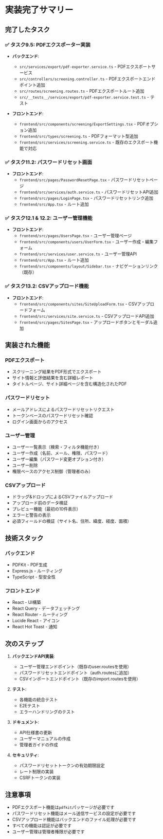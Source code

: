 # 実装完了サマリー

## 完了したタスク

### ✅ タスク9.5: PDFエクスポーター実装
- **バックエンド**:
  - `src/services/export/pdf-exporter.service.ts` - PDFエクスポートサービス
  - `src/controllers/screening.controller.ts` - PDFエクスポートエンドポイント追加
  - `src/routes/screening.routes.ts` - PDFエクスポートルート追加
  - `src/__tests__/services/export/pdf-exporter.service.test.ts` - テスト

- **フロントエンド**:
  - `frontend/src/components/screening/ExportSettings.tsx` - PDFオプション追加
  - `frontend/src/types/screening.ts` - PDFフォーマット型追加
  - `frontend/src/services/screening.service.ts` - 既存のエクスポート機能で対応

### ✅ タスク11.2: パスワードリセット画面
- **フロントエンド**:
  - `frontend/src/pages/PasswordResetPage.tsx` - パスワードリセットページ
  - `frontend/src/services/auth.service.ts` - パスワードリセットAPI追加
  - `frontend/src/pages/LoginPage.tsx` - パスワードリセットリンク追加
  - `frontend/src/App.tsx` - ルート追加

### ✅ タスク12.1 & 12.2: ユーザー管理機能
- **フロントエンド**:
  - `frontend/src/pages/UsersPage.tsx` - ユーザー管理ページ
  - `frontend/src/components/users/UserForm.tsx` - ユーザー作成・編集フォーム
  - `frontend/src/services/user.service.ts` - ユーザー管理API
  - `frontend/src/App.tsx` - ルート追加
  - `frontend/src/components/layout/Sidebar.tsx` - ナビゲーションリンク（既存）

### ✅ タスク13.2: CSVアップロード機能
- **フロントエンド**:
  - `frontend/src/components/sites/SiteUploadForm.tsx` - CSVアップロードフォーム
  - `frontend/src/services/site.service.ts` - CSVアップロードAPI追加
  - `frontend/src/pages/SitesPage.tsx` - アップロードボタンとモーダル追加

## 実装された機能

### PDFエクスポート
- スクリーニング結果をPDF形式でエクスポート
- サイト情報と評価結果を含む詳細レポート
- タイトルページ、サイト詳細ページを含む構造化されたPDF

### パスワードリセット
- メールアドレスによるパスワードリセットリクエスト
- トークンベースのパスワードリセット確認
- ログイン画面からのアクセス

### ユーザー管理
- ユーザー一覧表示（検索・フィルタ機能付き）
- ユーザー作成（名前、メール、権限、パスワード）
- ユーザー編集（パスワード変更オプション付き）
- ユーザー削除
- 権限ベースのアクセス制御（管理者のみ）

### CSVアップロード
- ドラッグ&ドロップによるCSVファイルアップロード
- アップロード前のデータ検証
- プレビュー機能（最初の10件表示）
- エラーと警告の表示
- 必須フィールドの検証（サイト名、住所、緯度、経度、面積）

## 技術スタック

### バックエンド
- PDFKit - PDF生成
- Express.js - ルーティング
- TypeScript - 型安全性

### フロントエンド
- React - UI構築
- React Query - データフェッチング
- React Router - ルーティング
- Lucide React - アイコン
- React Hot Toast - 通知

## 次のステップ

1. **バックエンドAPI実装**:
   - ユーザー管理エンドポイント（既存のuser.routesを使用）
   - パスワードリセットエンドポイント（auth.routesに追加）
   - CSVインポートエンドポイント（既存のimport.routesを使用）

2. **テスト**:
   - 各機能の統合テスト
   - E2Eテスト
   - エラーハンドリングのテスト

3. **ドキュメント**:
   - API仕様書の更新
   - ユーザーマニュアルの作成
   - 管理者ガイドの作成

4. **セキュリティ**:
   - パスワードリセットトークンの有効期限設定
   - レート制限の実装
   - CSRFトークンの実装

## 注意事項

- PDFエクスポート機能は`pdfkit`パッケージが必要です
- パスワードリセット機能はメール送信サービスの設定が必要です
- CSVアップロード機能はバックエンドのファイル処理が必要です
- すべての機能は認証が必要です
- ユーザー管理は管理者権限が必要です
